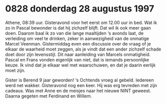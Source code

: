 # 0828 donderdag 28 augustus 1997
Athene, 08:39 uur. Gisteravond voor het eerst om 12.00 uur in bed. Wat ik zo in Pascal bewonder is dat hij zichzelf blijft. Dat wil ik ook meer gaan doen. Daarom baal ik zo van die lange maaltijden ‘s avonds laat, de verleiding om veel te drinken, zeker in aanwezigheid van de onmatige Marcel Veenman. Gistermiddag even een discussie over de vraag of je elkaar de waarheid moet zeggen, als je vindt dat een ander zichzelf schade doet door zijn levensstijl. Dit naar aanleiding van Marcels onmatigheid. Pascal en Frans vonden eigenlijk van niet, dat is iemands persoonlijke keuze. Ik vind dat je elkaar wel met waarschuwen, en dat je daarin eerlijk moet zijn. 

Gister is Berend 9 jaar geworden! ‘s Ochtends vroeg al gebeld. Iedereen werd net wakker. Gisteravond nog een keer. Hij was erg tevreden met zijn cadeaus. Was met Anne en de meisjes naar het nieuwe NINT geweest. Daarna gegeten met Ferdinand en Willem.
